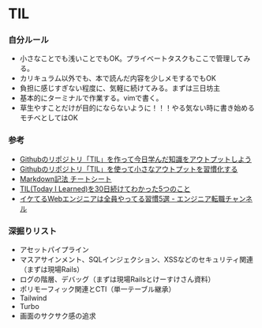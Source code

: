 # TIL

### 自分ルール
- 小さなことでも浅いことでもOK。プライベートタスクもここで管理してみる。
- カリキュラム以外でも、本で読んだ内容を少しメモするでもOK
- 負担に感じすぎない程度に、気軽に続けてみる。まずは三日坊主
- 基本的にターミナルで作業する。vimで書く。
- 草生やすことだけが目的にならないように！！！やる気ない時に書き始めるモチベとしてはOK

### 参考
- [Githubのリポジトリ「TIL」を作って今日学んだ知識をアウトプットしよう](https://www.asobou.co.jp/blog/web/github-til)
- [Githubのリポジトリ「TIL」を使って小さなアウトプットを習慣化する](https://qiita.com/nemui_/items/239335b4ed0c3c797add)
- [Markdown記法 チートシート](https://gist.github.com/mignonstyle/083c9e1651d7734f84c99b8cf49d57fa#file-markdown-cheatsheet-md)
- [TIL(Today I Learned)を30日続けてわかった5つのこと](https://blogs.lisb.direct/entry/2016-03-28-100000)
- [イケてるWebエンジニアは全員やってる習慣5選 - エンジニア転職チャンネル](https://youtu.be/-ZydLzVMBE0?si=Ner8vI0rBv6OJMqd)

### 深掘りリスト
- アセットパイプライン
- マスアサインメント、SQLインジェクション、XSSなどのセキュリティ関連（まずは現場Rails）
- ログの階層、デバッグ（まずは現場Railsとけーすけさん資料）
- ポリモーフィック関連とCTI（単一テーブル継承）
- Tailwind
- Turbo
- 画面のサクサク感の追求
